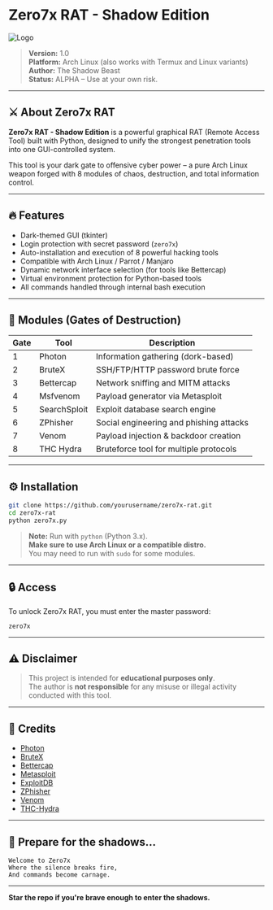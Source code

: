 # Zero7x RAT - Shadow Edition

![Logo](https://i.postimg.cc/J7JsX9Ym/Picsart-25-05-09-01-22-54-758.png)

> **Version:** 1.0  
> **Platform:** Arch Linux (also works with Termux and Linux variants)  
> **Author:** The Shadow Beast  
> **Status:** ALPHA – Use at your own risk.

---

## ⚔️ About Zero7x RAT

**Zero7x RAT - Shadow Edition** is a powerful graphical RAT (Remote Access Tool) built with Python, designed to unify the strongest penetration tools into one GUI-controlled system.

This tool is your dark gate to offensive cyber power – a pure Arch Linux weapon forged with 8 modules of chaos, destruction, and total information control.

---

## 🔥 Features

- Dark-themed GUI (tkinter)
- Login protection with secret password (`zero7x`)
- Auto-installation and execution of 8 powerful hacking tools
- Compatible with Arch Linux / Parrot / Manjaro
- Dynamic network interface selection (for tools like Bettercap)
- Virtual environment protection for Python-based tools
- All commands handled through internal bash execution

---

## 🧩 Modules (Gates of Destruction)

| Gate | Tool             | Description                              |
|------|------------------|------------------------------------------|
| 1    | Photon           | Information gathering (dork-based)       |
| 2    | BruteX           | SSH/FTP/HTTP password brute force        |
| 3    | Bettercap        | Network sniffing and MITM attacks        |
| 4    | Msfvenom         | Payload generator via Metasploit         |
| 5    | SearchSploit     | Exploit database search engine           |
| 6    | ZPhisher         | Social engineering and phishing attacks  |
| 7    | Venom            | Payload injection & backdoor creation    |
| 8    | THC Hydra        | Bruteforce tool for multiple protocols   |

---

## ⚙️ Installation

```bash
git clone https://github.com/yourusername/zero7x-rat.git
cd zero7x-rat
python zero7x.py
```

> **Note:** Run with `python` (Python 3.x).  
> **Make sure to use Arch Linux or a compatible distro.**  
> You may need to run with `sudo` for some modules.

---

## 🔒 Access

To unlock Zero7x RAT, you must enter the master password:
```
zero7x
```

---

## ⚠️ Disclaimer

> This project is intended for **educational purposes only**.  
> The author is **not responsible** for any misuse or illegal activity conducted with this tool.

---

## 🧠 Credits

- [Photon](https://github.com/s0md3v/Photon)
- [BruteX](https://github.com/1N3/BruteX)
- [Bettercap](https://github.com/bettercap/bettercap)
- [Metasploit](https://github.com/rapid7/metasploit-framework)
- [ExploitDB](https://gitlab.com/exploit-database/exploitdb)
- [ZPhisher](https://github.com/htr-tech/zphisher)
- [Venom](https://github.com/r00t-3xp10it/venom)
- [THC-Hydra](https://github.com/vanhauser-thc/thc-hydra)

---

## 🧨 Prepare for the shadows...

```text
Welcome to Zero7x
Where the silence breaks fire,
And commands become carnage.
```

---

**Star the repo if you're brave enough to enter the shadows.**
